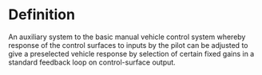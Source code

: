 # Definition

An auxiliary system to the basic manual vehicle control system whereby
response of the control surfaces to inputs by the pilot can be adjusted
to give a preselected vehicle response by selection of certain fixed
gains in a standard feedback loop on control-surface output.

